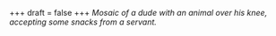 
+++
draft = false
+++
_Mosaic of a dude with an animal over his knee, accepting some snacks from a servant._
